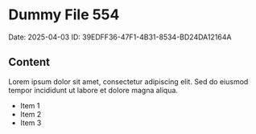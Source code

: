 # Dummy File 554

Date: 2025-04-03
ID: 39EDFF36-47F1-4B31-8534-BD24DA12164A

## Content

Lorem ipsum dolor sit amet, consectetur adipiscing elit.
Sed do eiusmod tempor incididunt ut labore et dolore magna aliqua.

* Item 1
* Item 2
* Item 3
